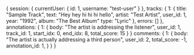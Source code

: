 {
  session: {
    currentUser: {
      id: 1,
      username: "test-user"
    }
  },
  tracks: {
    1: {
      title: "Sample Track",
      text: "Hey hey hi hi hi hello",
      artist: "Test Artist",
      user_id: 1,
      year: "1992",
      album: "The Best Album"
      type: "Lyric"
    },
    errors: []
  },
  annotations: {
    1: {
      body: "The artist is addressing the listener",
      user_id: 1,
      track_id: 1,
      start_idx: 0,
      end_idx: 8,
      total_score: 15
    }
  }
  comments: {
    1: {
      body: "The artist is actually addressing a third person",
      user_id: 2,
      total_score: -1,
      annotation_id: 1,
    }
  }
}
